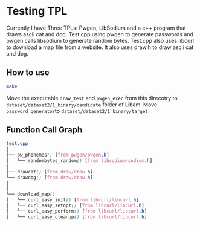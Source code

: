 # Testing TPL 

Currently I have Three TPLs: Pwgen, LibSodium and a c++ program that draws ascii cat and dog. Test.cpp using pwgen to generate passwords and pwgen calls libsodium to generate random bytes. Test.cpp also uses libcurl to download a map file from a website. It also uses draw.h to draw ascii cat and dog.
  
## How to use
```bash
make
```
Move the executable `draw_test` and `pwgen_exec` from this direcotry to `dataset/dataset2/1_binary/candidate` folder of Libam. Move `password_generator`to   `dataset/dataset2/1_binary/target` 

## Function Call Graph
```scss
test.cpp
│
├── pw_phonemes() [from pwgen/pwgen.h]
│   └── randombytes_random() [from libsodium/sodium.h]
│
├── drawcat() [from draw/draw.h]
└── drawdog() [from draw/draw.h]
│
│
└── download_map()
│   └── curl_easy_init() [from libcurl/libcurl.h]
│   └── curl_easy_setopt() [from libcurl/libcurl.h]
│   └── curl_easy_perform() [from libcurl/libcurl.h]
│   └── curl_easy_cleanup() [from libcurl/libcurl.h]
```